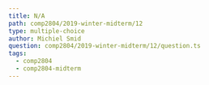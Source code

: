 ```yaml
---
title: N/A
path: comp2804/2019-winter-midterm/12
type: multiple-choice
author: Michiel Smid
question: comp2804/2019-winter-midterm/12/question.ts
tags:
  - comp2804
  - comp2804-midterm
---
```


